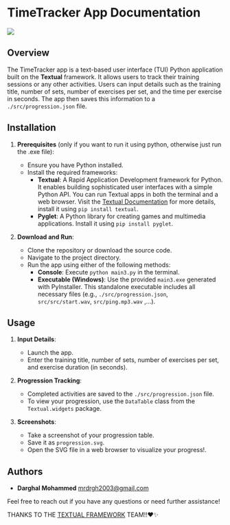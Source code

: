 # TimeTracker App Documentation

<img src="./TimeTracker/src/timer.ico">

## Overview
The TimeTracker app is a text-based user interface (TUI) Python application built on the **Textual** framework. It allows users to track their training sessions or any other activities. Users can input details such as the training title, number of sets, number of exercises per set, and the time per exercise in seconds. The app then saves this information to a `./src/progression.json` file.

## Installation

1. **Prerequisites** (only if you want to run it using python, otherwise just run the .exe file):
    - Ensure you have Python installed.
    - Install the required frameworks:
        - **Textual**: A Rapid Application Development framework for Python. It enables building sophisticated user interfaces with a simple Python API. You can run Textual apps in both the terminal and a web browser. Visit the <a href="https://textual.textualize.io/guide/">Textual Documentation</a> for more details, install it using ```pip install textual```.
        - **Pyglet**: A Python library for creating games and multimedia applications. Install it using ```pip install pyglet```.

2. **Download and Run**:
    - Clone the repository or download the source code.
    - Navigate to the project directory.
    - Run the app using either of the following methods:
        - **Console**: Execute ```python main3.py``` in the terminal.
        - **Executable (Windows)**: Use the provided `main3.exe` generated with PyInstaller. This standalone executable includes all necessary files (e.g., `./src/progression.json`, `src/src/start.wav`, `src/ping.mp3.wav` ,...).

## Usage

1. **Input Details**:
    - Launch the app.
    - Enter the training title, number of sets, number of exercises per set, and exercise duration (in seconds).

2. **Progression Tracking**:
    - Completed activities are saved to the `./src/progression.json` file.
    - To view your progression, use the `DataTable` class from the `Textual.widgets` package.

3. **Screenshots**:
    - Take a screenshot of your progression table.
    - Save it as `progression.svg`.
    - Open the SVG file in a web browser to visualize your progress!.

## Authors

- **Darghal Mohammed** <mrdrgh2003@gmail.com>

Feel free to reach out if you have any questions or need further assistance!

THANKS TO THE <a href="https://textual.textualize.io/">TEXTUAL FRAMEWORK</a> TEAM!!❤️✨
